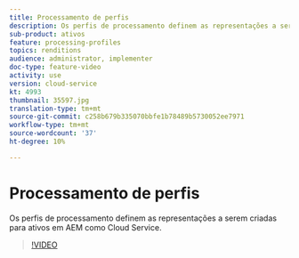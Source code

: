 ```yaml
---
title: Processamento de perfis
description: Os perfis de processamento definem as representações a serem criadas para ativos em AEM como Cloud Service.
sub-product: ativos
feature: processing-profiles
topics: renditions
audience: administrator, implementer
doc-type: feature-video
activity: use
version: cloud-service
kt: 4993
thumbnail: 35597.jpg
translation-type: tm+mt
source-git-commit: c258b679b335070bbfe1b78489b5730052ee7971
workflow-type: tm+mt
source-wordcount: '37'
ht-degree: 10%

---
```



# Processamento de perfis

Os perfis de processamento definem as representações a serem criadas para ativos em AEM como Cloud Service.

>[!VIDEO](https://video.tv.adobe.com/v/35597/?quality=12&learn=on&hidetitle=true)
